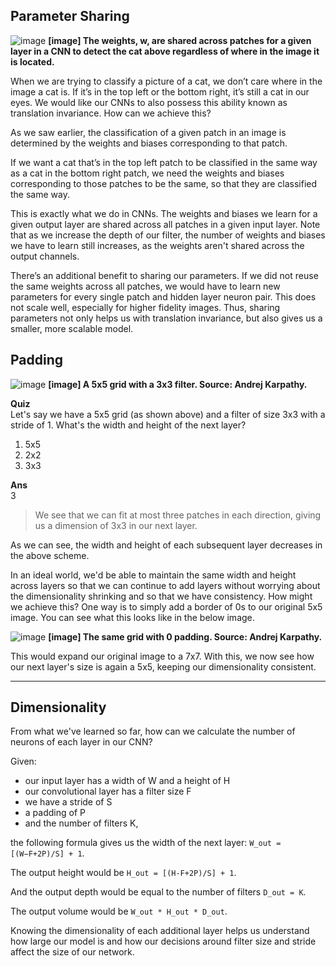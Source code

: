 ## Parameter Sharing
![image](../data/L14_10.png)
**[image] The weights, w, are shared across patches for a given layer in a CNN to detect the cat above regardless of where in the image it is located.**

When we are trying to classify a picture of a cat, we don’t care where in the image a cat is. If it’s in the top left or the bottom right, it’s still a cat in our eyes. We would like our CNNs to also possess this ability known as translation invariance. How can we achieve this?

As we saw earlier, the classification of a given patch in an image is determined by the weights and biases corresponding to that patch.

If we want a cat that’s in the top left patch to be classified in the same way as a cat in the bottom right patch, we need the weights and biases corresponding to those patches to be the same, so that they are classified the same way.

This is exactly what we do in CNNs. The weights and biases we learn for a given output layer are shared across all patches in a given input layer. Note that as we increase the depth of our filter, the number of weights and biases we have to learn still increases, as the weights aren't shared across the output channels.

There’s an additional benefit to sharing our parameters. If we did not reuse the same weights across all patches, we would have to learn new parameters for every single patch and hidden layer neuron pair. This does not scale well, especially for higher fidelity images. Thus, sharing parameters not only helps us with translation invariance, but also gives us a smaller, more scalable model.

## Padding
![image](../data/L14_10_1.png)
**[image] A 5x5 grid with a 3x3 filter. Source: Andrej Karpathy.**

**Quiz**  
Let's say we have a 5x5 grid (as shown above) and a filter of size 3x3 with a stride of 1. What's the width and height of the next layer?
1. 5x5
2. 2x2
3. 3x3

**Ans**  
3
> We see that we can fit at most three patches in each direction, giving us a dimension of 3x3 in our next layer.

As we can see, the width and height of each subsequent layer decreases in the above scheme.

In an ideal world, we'd be able to maintain the same width and height across layers so that we can continue to add layers without worrying about the dimensionality shrinking and so that we have consistency. How might we achieve this? One way is to simply add a border of 0s to our original 5x5 image. You can see what this looks like in the below image.

![image](../data/L14_10_2.png)
**[image] The same grid with 0 padding. Source: Andrej Karpathy.**

 This would expand our original image to a 7x7. With this, we now see how our next layer's size is again a 5x5, keeping our dimensionality consistent.

---
## Dimensionality

From what we've learned so far, how can we calculate the number of neurons of each layer in our CNN?

Given:
- our input layer has a width of W and a height of H
- our convolutional layer has a filter size F
- we have a stride of S
- a padding of P
- and the number of filters K,

the following formula gives us the width of the next layer: `W_out = [(W−F+2P)/S] + 1`.

The output height would be `H_out = [(H-F+2P)/S] + 1`.

And the output depth would be equal to the number of filters `D_out = K`.

The output volume would be `W_out * H_out * D_out`.

Knowing the dimensionality of each additional layer helps us understand how large our model is and how our decisions around filter size and stride affect the size of our network.
